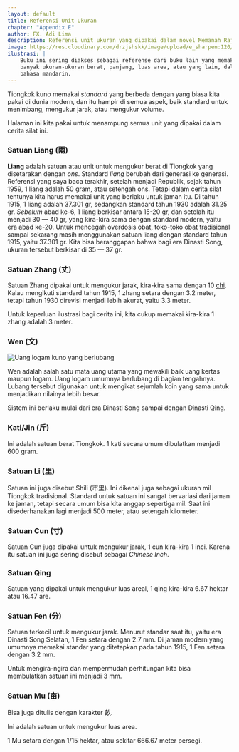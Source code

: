 ```yaml
---
layout: default
title: Referensi Unit Ukuran
chapter: "Appendix E"
author: FX. Adi Lima
description: Referensi unit ukuran yang dipakai dalam novel Memanah Rajawali.
image: https://res.cloudinary.com/drzjshskk/image/upload/e_sharpen:120/v1676716319/sdyxz/originals/loch-00_x3cshn.jpg
ilustrasi: |
    Buku ini sering diakses sebagai referense dari buku lain yang memakai
    banyak ukuran-ukuran berat, panjang, luas area, atau yang lain, dalam 
    bahasa mandarin.
---
```



Tiongkok kuno memakai _standard_ yang berbeda dengan yang biasa kita pakai di dunia modern,
dan itu hampir di semua aspek, baik standard untuk menimbang, mengukur jarak, atau mengukur
volume.

Halaman ini kita pakai untuk menampung semua unit yang dipakai dalam cerita silat ini.

### <a name="satuan-liang" id="satuan-liang">Satuan Liang (兩)</a>

**Liang** adalah satuan atau unit untuk mengukur berat di Tiongkok yang disetarakan dengan _ons_. Standard _liang_ 
berubah dari generasi ke generasi. Referensi yang saya baca terakhir, setelah menjadi Republik, sejak tahun 1959, 
1 liang adalah 50 gram, atau setengah ons. Tetapi dalam cerita silat tentunya kita harus memakai unit yang berlaku 
untuk jaman itu. Di tahun 1915, 1 liang adalah 37.301 gr, sedangkan standard tahun 1930 adalah 31.25 gr. _Sebelum_ 
abad ke-6, 1 liang berkisar antara 15-20 gr, dan setelah itu menjadi 30 — 40 gr, yang kira-kira sama dengan standard 
modern, yaitu era abad ke-20. Untuk mencegah overdosis obat, toko-toko obat tradisional sampai sekarang masih 
menggunakan satuan liang dengan standard tahun 1915, yaitu 37.301 gr. Kita bisa beranggapan bahwa bagi era 
Dinasti Song, ukuran tersebut berkisar di 35 — 37 gr.


### <a name="satuan-zhang" id="satuan-zhang">Satuan Zhang (丈)</a>

Satuan Zhang dipakai untuk mengukur jarak, kira-kira sama dengan 10 [chi](#chi "Unit Tiongkok untuk kaki").
Kalau mengikuti standard tahun 1915, 1 zhang setara dengan 3.2 meter, tetapi tahun 1930 direvisi menjadi lebih
akurat, yaitu 3.3 meter.

Untuk keperluan ilustrasi bagi cerita ini, kita cukup memakai kira-kira 1 zhang adalah 3 meter.


### <a name="wen" id="wen">Wen (文)</a>

![Uang logam kuno yang berlubang](https://res.cloudinary.com/drzjshskk/image/upload/v1682984940/misc/uang-kuno_rv9ujs.png)

Wen adalah salah satu mata uang utama yang mewakili baik uang kertas maupun logam. Uang logam umumnya berlubang di bagian
tengahnya. Lubang tersebut digunakan untuk mengikat sejumlah koin yang sama untuk menjadikan nilainya lebih besar.

Sistem ini berlaku mulai dari era Dinasti Song sampai dengan Dinasti Qing.


### <a name="kati" id="kati">Kati/Jin (斤)</a>

Ini adalah satuan berat Tiongkok. 1 kati secara umum dibulatkan menjadi 600 gram.

### <a name="satuan-li" id="satuan-li">Satuan Li (里)</a>

Satuan ini juga disebut Shili (市里). Ini dikenal juga sebagai ukuran mil Tiongkok tradisional. Standard untuk satuan ini
sangat bervariasi dari jaman ke jaman, tetapi secara umum bisa kita anggap sepertiga mil. Saat ini disederhanakan lagi
menjadi 500 meter, atau setengah kilometer.
 
### <a name="satuan-cun" id="satuan-cun">Satuan Cun (寸)</a>

Satuan Cun juga dipakai untuk mengukur jarak, 1 cun kira-kira 1 inci. Karena itu satuan ini juga sering disebut sebagai 
_Chinese Inch_.


### <a name="satuan-qing" id="satuan-qing">Satuan Qing</a>

Satuan yang dipakai untuk mengukur luas areal, 1 qing kira-kira 6.67 hektar atau 16.47 are.


### <a name="satuan-fen" id="satuan-fen">Satuan Fen (分)</a>

Satuan terkecil untuk mengukur jarak. Menurut standar saat itu, yaitu era Dinasti Song Selatan, 1 Fen setara dengan 2.7 mm.
Di jaman modern yang umumnya memakai standar yang ditetapkan pada tahun 1915, 1 Fen setara dengan 3.2 mm.

Untuk mengira-ngira dan mempermudah perhitungan kita bisa membulatkan satuan ini menjadi 3 mm.

### <a name="satuan-mu" id="satuan-mu">Satuan Mu (亩)</a>

Bisa juga ditulis dengan karakter 畝.

Ini adalah satuan untuk mengukur luas area. 

1 Mu setara dengan 1/15 hektar, atau sekitar 666.67 meter persegi.

